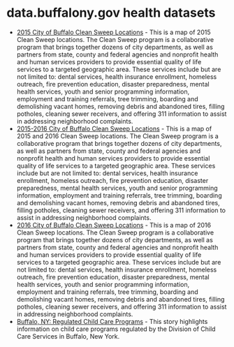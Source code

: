 # data.buffalony.gov health datasets
* [2015 City of Buffalo Clean Sweep Locations](https://data.buffalony.gov/d/9gtb-x4pa) - This is a map of 2015 Clean Sweep locations. The Clean Sweep program is a collaborative program that brings together dozens of city departments, as well as partners from state, county and federal agencies and nonprofit health and human services providers to provide essential quality of life services to a targeted geographic area. These services include but are not limited to: dental services, health insurance enrollment, homeless outreach, fire prevention education, disaster preparedness, mental health services, youth and senior programming information, employment and training referrals, tree trimming, boarding and demolishing vacant homes, removing debris and abandoned tires, filling potholes, cleaning sewer receivers, and offering 311 information to assist in addressing neighborhood complaints.
* [2015-2016 City of Buffalo Clean Sweep Locations](https://data.buffalony.gov/d/p9js-j33q) - This is a map of 2015 and 2016 Clean Sweep locations. The Clean Sweep program is a collaborative program that brings together dozens of city departments, as well as partners from state, county and federal agencies and nonprofit health and human services providers to provide essential quality of life services to a targeted geographic area. These services include but are not limited to: dental services, health insurance enrollment, homeless outreach, fire prevention education, disaster preparedness, mental health services, youth and senior programming information, employment and training referrals, tree trimming, boarding and demolishing vacant homes, removing debris and abandoned tires, filling potholes, cleaning sewer receivers, and offering 311 information to assist in addressing neighborhood complaints.
* [2016 City of Buffalo Clean Sweep Locations](https://data.buffalony.gov/d/a8bp-4mw9) - This is a map of 2016 Clean Sweep locations. The Clean Sweep program is a collaborative program that brings together dozens of city departments, as well as partners from state, county and federal agencies and nonprofit health and human services providers to provide essential quality of life services to a targeted geographic area. These services include but are not limited to: dental services, health insurance enrollment, homeless outreach, fire prevention education, disaster preparedness, mental health services, youth and senior programming information, employment and training referrals, tree trimming, boarding and demolishing vacant homes, removing debris and abandoned tires, filling potholes, cleaning sewer receivers, and offering 311 information to assist in addressing neighborhood complaints.
* [Buffalo, NY: Regulated Child Care Programs](https://data.buffalony.gov/stories/s/tdax-qkt9) - This story highlights information on child care programs regulated by the Division of Child Care Services in Buffalo, New York.
